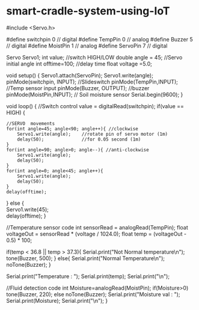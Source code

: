 # smart-cradle-system-using-IoT
#include <Servo.h>


#define switchpin 0 // digital
#define TempPin 0 // analog
#define Buzzer 5 // digital
#define MoistPin 1 // analog
#define ServoPin 7 // digital


Servo Servo1;
int value; //switch HIGH/LOW
double angle = 45; //Servo  initial angle
int offtime=100; //delay time
float voltage =5.0;

void setup() 
{
  Servo1.attach(ServoPin);
  Servo1.write(angle);
  pinMode(switchpin, INPUT); 	//Slideswitch
  pinMode(TempPin,INPUT);		//Temp sensor input
  pinMode(Buzzer, OUTPUT);		//buzzer
  pinMode(MoistPin,INPUT);		// Soil moisture sensor
  Serial.begin(9600);
}

void loop() 
{
  //Switch control
  value = digitalRead(switchpin);
  if(value == HIGH) {
    
    //SERVO  movements
    for(int angle=45; angle<90; angle++){ //clockwise
    	Servo1.write(angle); 	//rotate pin of servo motor (1m) 
    	delay(50); 				//for 0.05 second (1m)
  	}
  	for(int angle=90; angle>0; angle--){ //anti-clockwise
    	Servo1.write(angle);
    	delay(50); 
  	}
  	for(int angle=0; angle<45; angle++){
      	Servo1.write(angle);
      	delay(50);
  	}
  	delay(offtime);
  }
  else {    
    Servo1.write(45);   
    delay(offtime);
  }
  
  //Temperature sensor code
  int sensorRead = analogRead(TempPin);
  float voltageOut = sensorRead * (voltage / 1024.0);
  float temp = (voltageOut - 0.5) * 100;
  
  if(temp < 36.8 || temp > 37.3){
  	Serial.print("Not Normal temperature\n");
    tone(Buzzer, 500);
  }
  else{
    Serial.print("Normal Temperature\n");
    noTone(Buzzer);
  }
  
  Serial.print("Temperature : ");
  Serial.print(temp);
  Serial.print("\n");
  
  
  //Fluid detection code
  int Moisture=analogRead(MoistPin);
  if(Moisture>0)
    tone(Buzzer, 220);
  else
    noTone(Buzzer);
  Serial.print("Moisture val : ");
  Serial.print(Moisture);
  Serial.print("\n");
}
